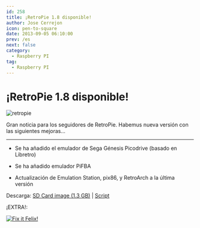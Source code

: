 ```yaml
---
id: 258
title: ¡RetroPie 1.8 disponible!
author: Jose Cerrejon
icon: pen-to-square
date: 2013-09-05 06:10:00
prev: /es
next: false
category:
  - Raspberry PI
tag:
  - Raspberry PI
---
```


# ¡RetroPie 1.8 disponible!

![retropie](/images/RetroPie_02.jpg)

Gran noticia para los seguidores de RetroPie. Habemus nueva versión con las siguientes mejoras...

- - -
* Se ha añadido el emulador de Sega Génesis Picodrive (basado en Libretro)

* Se ha añadido emulador PiFBA

* Actualización de Emulation Station, pix86, y RetroArch a la última versión

Descarga: [SD Card image (1.3 GB)](http://blog.petrockblock.com/?wpdmdl=17) | [Script](http://blog.petrockblock.com/2012/07/22/retropie-setup-an-initialization-script-for-retroarch-on-the-raspberry-pi/)

¡EXTRA!:

<a href="/res/felix.zip">![Fix it Felix!](/images/2013/09/fixit_felix.jpg "¡Descarga y juega Fix it Felix!")</a>